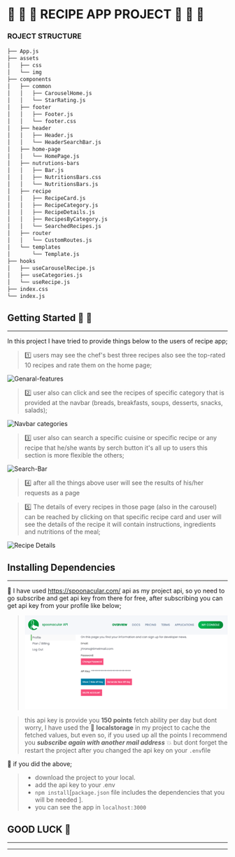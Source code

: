 # :spaghetti: :sushi: :hamburger: RECIPE APP PROJECT :pizza: :meat_on_bone: :ramen:


### ROJECT STRUCTURE

```
├── App.js
├── assets
│   ├── css
│   └── img
├── components
│   ├── common
│   │   ├── CarouselHome.js
│   │   └── StarRating.js
│   ├── footer
│   │   ├── Footer.js
│   │   └── footer.css
│   ├── header
│   │   ├── Header.js
│   │   └── HeaderSearchBar.js
│   ├── home-page
│   │   └── HomePage.js
│   ├── nutrutions-bars
│   │   ├── Bar.js
│   │   ├── NutritionsBars.css
│   │   └── NutritionsBars.js
│   ├── recipe
│   │   ├── RecipeCard.js
│   │   ├── RecipeCategory.js
│   │   ├── RecipeDetails.js
│   │   ├── RecipesByCategory.js
│   │   └── SearchedRecipes.js
│   ├── router
│   │   └── CustomRoutes.js
│   └── templates
│       └── Template.js
├── hooks
│   ├── useCarouselRecipe.js
│   ├── useCategories.js
│   └── useRecipe.js
├── index.css
└── index.js
 ```
## Getting Started :rocket: :rocket:
___ 
In this project I have tried to provide things below to the users of recipe app; 
> :one: users may see the chef's best three recipes also see the top-rated 10 recipes and rate them on the home page;

![Genaral-features](https://j.gifs.com/gpEAyl.gif)



> :two: user also can click and see the recipes of specific category that is provided at the navbar (breads, breakfasts, soups, desserts, snacks, salads);

![Navbar categories](https://j.gifs.com/83Npgl.gif)




> :three: user also can search a specific cuisine or specific recipe or any recipe that he/she wants by serch button it's all up to users this section is more flexible the others;

![Search-Bar](https://j.gifs.com/WP05KW.gif)



> :four: after all the things above user will see the results of his/her requests as a page




> :five: The details of every recipes in those page (also in the carousel) can be reached by clicking on that specific recipe card and user will see the details of the recipe it will contain instructions, ingredients and nutritions of the meal;

![Recipe Details](https://j.gifs.com/PjE0Gz.gif)





## Installing Dependencies
___

:large_orange_diamond: I have used https://spoonacular.com/ api as my project api, so yo need to go subscribe and get api key from there for free, after subscribing you can get api key from your profile like below;

> ![api key](./src/assets/img/apiKey%20page.png)

> this api key is provide you **150 points** fetch ability per day but dont worry, I have used the :floppy_disk: **localstorage** in my project to cache the fetched values,  but even so, if you used up all the points I recommend you ***subscribe again with another mail address*** :boom: but dont forget the restart the project after you changed the api key on your ```.env```file


:large_orange_diamond: if you did the above;

> - download the project to your local.
> - add the api key to your .env
> - ```npm install```[```package.json``` file includes the dependencies that you will be needed ].
> - you can see the app in ```localhost:3000```

## GOOD LUCK :rocket:

___
----





